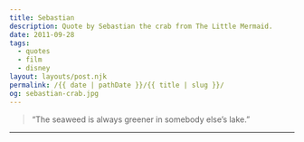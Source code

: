 ```yaml
---
title: Sebastian
description: Quote by Sebastian the crab from The Little Mermaid.
date: 2011-09-28
tags: 
  - quotes
  - film
  - disney
layout: layouts/post.njk
permalink: /{{ date | pathDate }}/{{ title | slug }}/
og: sebastian-crab.jpg
---
```


> “The seaweed is always greener in somebody else’s lake.”

---

